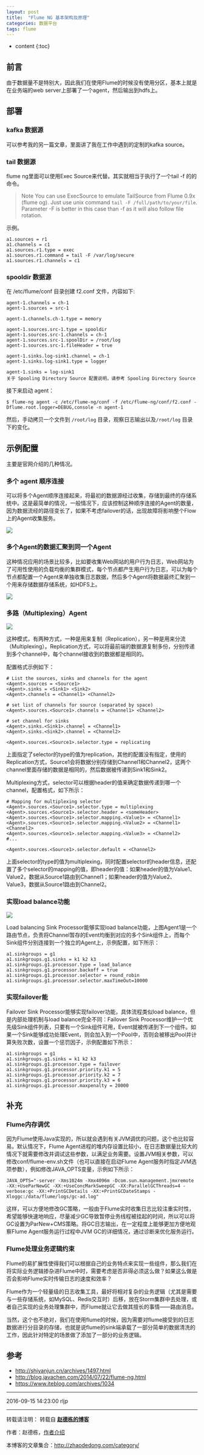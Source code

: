 ```yaml
---
layout: post
title:  "Flume NG 基本架构及原理"
categories: 数据平台
tags: flume
---
```


* content
{:toc}



## 前言

由于数据量不是特别大，因此我们在使用Flume的时候没有使用分区，基本上就是在业务端的web server上部署了一个agent，然后输出到hdfs上。





## 部署

### kafka 数据源

可以参考我的另一篇文章，里面讲了我在工作中遇到的定制的kafka source。

### tail 数据源

flume ng里面可以使用Exec Source来代替。其实就相当于执行了一个tail -f 的的命令。

> Note You can use ExecSource to emulate TailSource from Flume 0.9x (flume og). Just use unix command `tail -F /full/path/to/your/file`. Parameter -F is better in this case than -f as it will also follow file rotation.

示例。

```
a1.sources = r1
a1.channels = c1
a1.sources.r1.type = exec
a1.sources.r1.command = tail -F /var/log/secure
a1.sources.r1.channels = c1
```

### spooldir 数据源

在 /etc/flume/conf 目录创建 f2.conf 文件，内容如下:

```
agent-1.channels = ch-1
agent-1.sources = src-1

agent-1.channels.ch-1.type = memory

agent-1.sources.src-1.type = spooldir
agent-1.sources.src-1.channels = ch-1
agent-1.sources.src-1.spoolDir = /root/log
agent-1.sources.src-1.fileHeader = true

agent-1.sinks.log-sink1.channel = ch-1
agent-1.sinks.log-sink1.type = logger

agent-1.sinks = log-sink1
关于 Spooling Directory Source 配置说明，请参考 Spooling Directory Source
```

接下来启动 agent：

```
$ flume-ng agent -c /etc/flume-ng/conf -f /etc/flume-ng/conf/f2.conf -Dflume.root.logger=DEBUG,console -n agent-1
```

然后，手动拷贝一个文件到 `/root/log` 目录，观察日志输出以及`/root/log` 目录下的变化。



## 示例配置

主要是官网介绍的几种情况。

### 多个 agent 顺序连接

可以将多个Agent顺序连接起来，将最初的数据源经过收集，存储到最终的存储系统中。这是最简单的情况，一般情况下，应该控制这种顺序连接的Agent的数量，因为数据流经的路径变长了，如果不考虑failover的话，出现故障将影响整个Flow上的Agent收集服务。

![](http://zhaodedong.oss-cn-shanghai.aliyuncs.com/flume-multiseq-agents.png)


### 多个Agent的数据汇聚到同一个Agent

这种情况应用的场景比较多，比如要收集Web网站的用户行为日志，Web网站为了可用性使用的负载均衡的集群模式，每个节点都产生用户行为日志，可以为每个节点都配置一个Agent来单独收集日志数据，然后多个Agent将数据最终汇聚到一个用来存储数据存储系统，如HDFS上。

![](http://zhaodedong.oss-cn-shanghai.aliyuncs.com/flume-base-architecture-ng.png)

### 多路（Multiplexing）Agent

![](http://zhaodedong.oss-cn-shanghai.aliyuncs.com/flume-multiplexing-agent.png)

这种模式，有两种方式，一种是用来复制（Replication），另一种是用来分流（Multiplexing）。Replication方式，可以将最前端的数据源复制多份，分别传递到多个channel中，每个channel接收到的数据都是相同的。


配置格式示例如下：

```
# List the sources, sinks and channels for the agent
<Agent>.sources = <Source1>
<Agent>.sinks = <Sink1> <Sink2>
<Agent>.channels = <Channel1> <Channel2>

# set list of channels for source (separated by space)
<Agent>.sources.<Source1>.channels = <Channel1> <Channel2>

# set channel for sinks
<Agent>.sinks.<Sink1>.channel = <Channel1>
<Agent>.sinks.<Sink2>.channel = <Channel2>

<Agent>.sources.<Source1>.selector.type = replicating

```

上面指定了selector的type的值为replication，其他的配置没有指定，使用的Replication方式，Source1会将数据分别存储到Channel1和Channel2，这两个channel里面存储的数据是相同的，然后数据被传递到Sink1和Sink2。

Multiplexing方式，selector可以根据header的值来确定数据传递到哪一个channel，配置格式，如下所示：

```
# Mapping for multiplexing selector
<Agent>.sources.<Source1>.selector.type = multiplexing
<Agent>.sources.<Source1>.selector.header = <someHeader>
<Agent>.sources.<Source1>.selector.mapping.<Value1> = <Channel1>
<Agent>.sources.<Source1>.selector.mapping.<Value2> = <Channel1> <Channel2>
<Agent>.sources.<Source1>.selector.mapping.<Value3> = <Channel2>
#...

<Agent>.sources.<Source1>.selector.default = <Channel2>
```

上面selector的type的值为multiplexing，同时配置selector的header信息，还配置了多个selector的mapping的值，即header的值：如果header的值为Value1、Value2，数据从Source1路由到Channel1；如果header的值为Value2、Value3，数据从Source1路由到Channel2。

### 实现load balance功能

![](http://zhaodedong.oss-cn-shanghai.aliyuncs.com/flume-load-balance-agents.png)

Load balancing Sink Processor能够实现load balance功能，上图Agent1是一个路由节点，负责将Channel暂存的Event均衡到对应的多个Sink组件上，而每个Sink组件分别连接到一个独立的Agent上，示例配置，如下所示：

```
a1.sinkgroups = g1
a1.sinkgroups.g1.sinks = k1 k2 k3
a1.sinkgroups.g1.processor.type = load_balance
a1.sinkgroups.g1.processor.backoff = true
a1.sinkgroups.g1.processor.selector = round_robin
a1.sinkgroups.g1.processor.selector.maxTimeOut=10000
```

###  实现failover能

Failover Sink Processor能够实现failover功能，具体流程类似load balance，但是内部处理机制与load balance完全不同：Failover Sink Processor维护一个优先级Sink组件列表，只要有一个Sink组件可用，Event就被传递到下一个组件。如果一个Sink能够成功处理Event，则会加入到一个Pool中，否则会被移出Pool并计算失败次数，设置一个惩罚因子，示例配置如下所示：

```
a1.sinkgroups = g1
a1.sinkgroups.g1.sinks = k1 k2 k3
a1.sinkgroups.g1.processor.type = failover
a1.sinkgroups.g1.processor.priority.k1 = 5
a1.sinkgroups.g1.processor.priority.k2 = 7
a1.sinkgroups.g1.processor.priority.k3 = 6
a1.sinkgroups.g1.processor.maxpenalty = 20000
```

## 补充

### Flume内存调优

因为Flume使用Java实现的，所以就会遇到有关JVM调优的问题，这个也比较容易。默认情况下，Flume Agent进程的堆内存设置比较小，在日志数据量比较大的情况下就需要修改并调试这些参数，以满足业务需要。设置JVM相关参数，可以修改conf/flume-env.sh文件（也可以直接在启动Flume Agent服务时指定JVM选项参数），例如修改JAVA_OPTS变量，示例如下所示：

```
JAVA_OPTS="-server -Xms1024m -Xmx4096m -Dcom.sun.management.jmxremote -XX:+UseParNewGC -XX:+UseConcMarkSweepGC -XX:ParallelGCThreads=4 -verbose:gc -XX:+PrintGCDetails -XX:+PrintGCDateStamps -Xloggc:/data/flume/logs/gc-ad.log"
```

这样，可以方便地修改GC策略，一般由于Flume实时收集日志比较注重实时性，希望能够快速地响应，尽量减少GC导致暂停业务线程被挂起的时间，所以可以将GC设置为ParNew+CMS策略。将GC日志输出，在一定程度上能够更加方便地观察Flume Agent服务运行过程中JVM GC的详细情况，通过诊断来优化服务运行。


### Flume处理业务逻辑约束

Flume的易扩展性使得我们可以根据自己的业务特点来实现一些组件，那么我们在将实际业务逻辑掺杂进Flume中时，需要考虑是否非得必须这么做？如果这么做是否会影响Flume实时传输日志的速度和效率？

Flume作为一个轻量级的日志收集工具，最好将相对复杂的业务逻辑（尤其是需要与一些存储系统，如MySQL、Redis交互时）后移，放在Storm集群中去处理，或者自己实现的业务处理集群中，而Flume就让它去做其擅长的事情——路由消息。

当然，这个也不绝对，我们在使用flume的时候，因为需要对flume接受到的日志数据进行分目录的存储，也就是说flume的sink端承载了一部分简单的数据清洗的工作，因此针对特定的场景做了添加了一部分的业务逻辑。


## 参考

- http://shiyanjun.cn/archives/1497.html
- http://blog.javachen.com/2014/07/22/flume-ng.html
- https://www.iteblog.com/archives/1034

***
2016-09-15 14:23:00 rljp

***
转载请注明： 转载自 [**赵德栋的博客**](http://zhaodedong.com)

作者：赵德栋，[作者介绍](http://zhaodedong.com/about/)

本博客的文章集合：http://zhaodedong.com/category/
